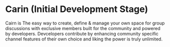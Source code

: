 # Carin (Initial Development Stage)
Cairn is The easy way to create, define & manage your own space for group discussions with exclusive members built for the community and powered by developers.
Devcelopers contribute by enhancing community specific channel features of their own choice and liking the power is truly unlimited.
